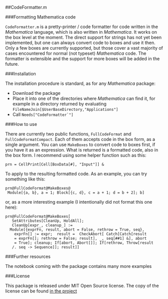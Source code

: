 ##CodeFormatter.m

###Formatting Mathematica code 

`CodeFormatter.m` is a pretty-printer / code formatter for 
code written in the *Mathematica* language, which is also 
written in *Mathematica*. It works on the box level at the 
moment. The direct support for strings has not yet been 
implemented, but one can always convert code to boxes and 
use it then. Only a few boxes are currently supported, but 
those cover a vast majority of cases encountered for normal 
(not typeset) *Mathematica* code. The formatter is extensible 
and the support for more boxes will be added in the future.

###Installation

The installation procedure is standard, as for any *Mathematica*
package:

 - Download the package
 - Place it into one of the directories where *Mathematica* 
can find it, for example in a directory returned by evaluating
`FileNameJoin[$UserBaseDirectory,"Applications"]`
 - Call ``Needs["CodeFormatter`"]``

###How to use

There are currently two public functions, `FullCodeFormat` and 
`FullCodeFormatCompact`. Each of them accepts code in the box
form, as a single argument. You can use `MakeBoxes` to convert
code to boxes first, if you have it as an expression. What is 
returned is a formatted code, also in the box form. I recommend
using some helper function such as this:

    prn = CellPrint[Cell[BoxData[#], "Input"]] &

To apply to the resulting formatted code. As an example, you can 
try something like this:

    prn@FullCodeFormat@MakeBoxes@
     Module[{a, b}, a = 1; Block[{c, d}, c = a + 1; d = b + 2]; b]

or, as a more interesting example (I intentionally did not format 
this one here):

    prn@FullCodeFormat@MakeBoxes[
       SetAttributes[CleanUp, HoldAll]; 
       CleanUp[expr_, cleanup_] := 
      Module[{exprFn, result, abort = False, rethrow = True, seq}, 
        exprFn[] := expr;  result =  CheckAbort[ Catch[Catch[result 
        = exprFn[]; rethrow = False; result], _, seq[##1] &], abort 
        = True]; cleanup; If[abort, Abort[]]; If[rethrow, Throw[result 
       /. seq -> Sequence]]; result]]

###Further resources

The notebook coming with the package contains many more examples

###License

This package is released under MIT Open Source license. The copy of the license can be found [in the project](https://github.com/lshifr/CodeFormatter/blob/master/LICENSE) 





